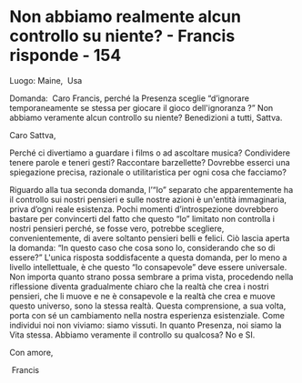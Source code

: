 # Non abbiamo realmente alcun controllo su niente? - Francis risponde - 154

Luogo: Maine,&nbsp; Usa

Domanda:&nbsp; Caro Francis, perch&eacute; la Presenza sceglie &ldquo;d&rsquo;ignorare temporaneamente se stessa per giocare il gioco dell'ignoranza ?&rdquo; Non abbiamo veramente alcun controllo su niente? Benedizioni a tutti, Sattva.

Caro Sattva,

Perch&eacute; ci divertiamo a guardare i films o ad ascoltare musica? Condividere tenere parole e teneri gesti? Raccontare barzellette? Dovrebbe esserci una spiegazione precisa, razionale o utilitaristica per ogni cosa che facciamo?

Riguardo alla tua seconda domanda, l&rsquo;&ldquo;Io&rdquo; separato che apparentemente ha il controllo sui nostri pensieri e sulle nostre azioni &egrave; un'entit&agrave; immaginaria, priva d&rsquo;ogni reale esistenza. Pochi momenti d&rsquo;introspezione dovrebbero bastare per convincerti del fatto che questo &ldquo;Io&rdquo; limitato non controlla i nostri pensieri perch&eacute;, se fosse vero, potrebbe scegliere, convenientemente, di avere soltanto pensieri belli e felici. Ci&ograve; lascia aperta la domanda: &ldquo;In questo caso che cosa sono Io, considerando che so di essere?&rdquo; L'unica risposta soddisfacente a questa domanda, per lo meno a livello intellettuale, &egrave; che questo &ldquo;Io consapevole&rdquo; deve essere universale. Non importa quanto strano possa sembrare a prima vista, procedendo nella riflessione diventa gradualmente chiaro che la realt&agrave; che crea i nostri pensieri, che li muove e ne &egrave; consapevole e la realt&agrave; che crea e muove questo universo, sono la stessa realt&agrave;. Questa comprensione, a sua volta, porta con s&eacute; un cambiamento nella nostra esperienza esistenziale. Come individui noi non viviamo: siamo vissuti. In quanto Presenza, noi siamo la Vita stessa. Abbiamo veramente il controllo su qualcosa? No e SI.

Con amore,

  &nbsp;Francis

